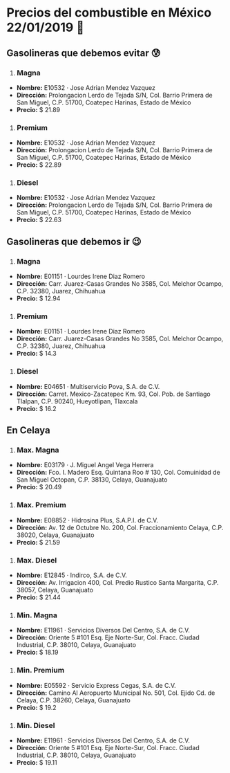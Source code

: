 # Precios del combustible en México 22/01/2019 :car:

## Gasolineras que debemos evitar :cold_sweat:
1. ### Magna
  * **Nombre:** E10532 · Jose Adrian Mendez Vazquez
  * **Dirección:** Prolongacion Lerdo de Tejada S/N, Col. Barrio Primera de San Miguel, C.P. 51700, Coatepec Harinas, Estado de México
  * **Precio:** $ 21.89

1. ### Premium
  * **Nombre:** E10532 · Jose Adrian Mendez Vazquez
  * **Dirección:** Prolongacion Lerdo de Tejada S/N, Col. Barrio Primera de San Miguel, C.P. 51700, Coatepec Harinas, Estado de México
  * **Precio:** $ 22.89

1. ### Diesel
  * **Nombre:** E10532 · Jose Adrian Mendez Vazquez
  * **Dirección:** Prolongacion Lerdo de Tejada S/N, Col. Barrio Primera de San Miguel, C.P. 51700, Coatepec Harinas, Estado de México
  * **Precio:** $ 22.63


## Gasolineras que debemos ir :wink:
1. ### Magna
  * **Nombre:** E01151 · Lourdes Irene Diaz Romero                                                                                               
  * **Dirección:** Carr. Juarez-Casas Grandes No 3585, Col. Melchor Ocampo, C.P. 32380, Juarez, Chihuahua
  * **Precio:** $ 12.94

1. ### Premium
  * **Nombre:** E01151 · Lourdes Irene Diaz Romero                                                                                               
  * **Dirección:** Carr. Juarez-Casas Grandes No 3585, Col. Melchor Ocampo, C.P. 32380, Juarez, Chihuahua
  * **Precio:** $ 14.3

1. ### Diesel
  * **Nombre:** E04651 · Multiservicio Pova, S.A. de C.V.
  * **Dirección:** Carret. Mexico-Zacatepec Km. 93, Col. Pob. de Santiago Tlalpan, C.P. 90240, Hueyotlipan, Tlaxcala
  * **Precio:** $ 16.2


## En Celaya
1. ### Max. Magna
  * **Nombre:** E03179 · J. Miguel Angel Vega Herrera
  * **Dirección:** Fco. I. Madero Esq. Quintana Roo # 130, Col. Comuinidad de San Miguel Octopan, C.P. 38130, Celaya, Guanajuato
  * **Precio:** $ 20.49

1. ### Max. Premium
  * **Nombre:** E08852 · Hidrosina Plus, S.A.P.I. de C.V.
  * **Dirección:** Av. 12 de Octubre No. 200, Col. Fraccionamiento Celaya, C.P. 38020, Celaya, Guanajuato
  * **Precio:** $ 21.59

1. ### Max. Diesel
  * **Nombre:** E12845 · Indirco, S.A. de C.V.
  * **Dirección:** Av. Irrigacion 400, Col. Predio Rustico Santa Margarita, C.P. 38057, Celaya, Guanajuato
  * **Precio:** $ 21.44

1. ### Min. Magna
  * **Nombre:** E11961 · Servicios Diversos Del Centro, S.A. de C.V.
  * **Dirección:** Oriente 5 #101 Esq. Eje Norte-Sur, Col. Fracc. Ciudad Industrial, C.P. 38010, Celaya, Guanajuato
  * **Precio:** $ 18.19

1. ### Min. Premium
  * **Nombre:** E05592 · Servicio Express Cegas, S.A. de C.V.
  * **Dirección:** Camino Al Aeropuerto Municipal No. 501, Col. Ejido Cd. de Celaya, C.P. 38260, Celaya, Guanajuato
  * **Precio:** $ 19.2

1. ### Min. Diesel
  * **Nombre:** E11961 · Servicios Diversos Del Centro, S.A. de C.V.
  * **Dirección:** Oriente 5 #101 Esq. Eje Norte-Sur, Col. Fracc. Ciudad Industrial, C.P. 38010, Celaya, Guanajuato
  * **Precio:** $ 19.11